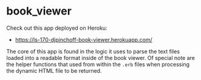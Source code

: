 # book_viewer

Check out this app deployed on Heroku:
- https://ls-170-djpinchoff-book-viewer.herokuapp.com/

The core of this app is found in the logic it uses to parse the text files loaded into a readable format inside of the book viewer.  Of special note are the helper functions that used from within the ```.erb``` files when processing the dynamic HTML file to be returned.
